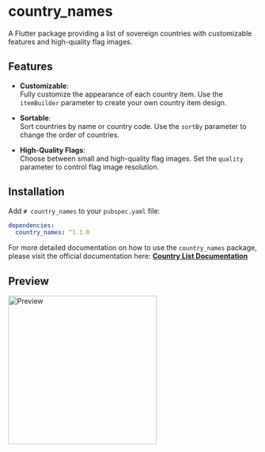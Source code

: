 # country_names

A Flutter package providing a list of sovereign countries with customizable features and high-quality flag images.

## Features

- **Customizable**:  
  Fully customize the appearance of each country item. Use the `itemBuilder` parameter to create your own country item design.

- **Sortable**:  
  Sort countries by name or country code. Use the `sortBy` parameter to change the order of countries.

- **High-Quality Flags**:  
  Choose between small and high-quality flag images. Set the `quality` parameter to control flag image resolution.

## Installation

Add `# country_names` to your `pubspec.yaml` file:

```yaml
dependencies:
  country_names: ^1.1.0
```

For more detailed documentation on how to use the `country_names` package, please visit the official documentation here:
[**Country List Documentation**](https://fenzybd.github.io/country_names_doc)

## Preview
<img src="preview.webp" width="300" alt="Preview">
